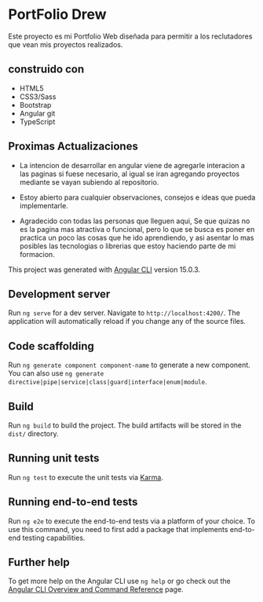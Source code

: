 
# PortFolio Drew
Este proyecto es mi Portfolio Web diseñada para permitir a los reclutadores que vean mis proyectos realizados.

<!-- ver pagina web  -->

## construido con
- HTML5
- CSS3/Sass
- Bootstrap
- Angular git
- TypeScript


## Proximas Actualizaciones

- La intencion de desarrollar en angular viene de agregarle interacion a las paginas si fuese necesario, al igual se iran agregando proyectos mediante se vayan subiendo al repositorio.

- Estoy abierto para cualquier observaciones, consejos e ideas que pueda implementarle.

- Agradecido con todas las personas que lleguen aqui, Se que quizas no es la pagina mas atractiva o funcional, pero lo que se busca es poner en practica un poco las cosas que he ido aprendiendo, y asi asentar lo mas posibles las tecnologias o librerias que estoy haciendo parte de mi formacion.


This project was generated with [Angular CLI](https://github.com/angular/angular-cli) version 15.0.3.

## Development server

Run `ng serve` for a dev server. Navigate to `http://localhost:4200/`. The application will automatically reload if you change any of the source files.

## Code scaffolding

Run `ng generate component component-name` to generate a new component. You can also use `ng generate directive|pipe|service|class|guard|interface|enum|module`.

## Build

Run `ng build` to build the project. The build artifacts will be stored in the `dist/` directory.

## Running unit tests

Run `ng test` to execute the unit tests via [Karma](https://karma-runner.github.io).

## Running end-to-end tests

Run `ng e2e` to execute the end-to-end tests via a platform of your choice. To use this command, you need to first add a package that implements end-to-end testing capabilities.

## Further help

To get more help on the Angular CLI use `ng help` or go check out the [Angular CLI Overview and Command Reference](https://angular.io/cli) page.
